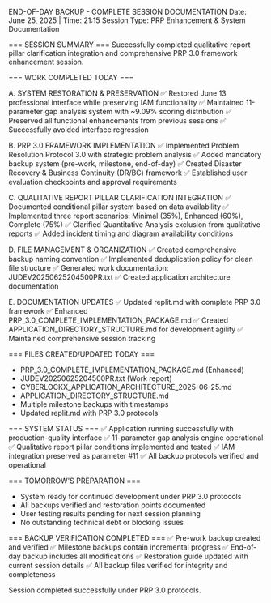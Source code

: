 END-OF-DAY BACKUP - COMPLETE SESSION DOCUMENTATION
Date: June 25, 2025 | Time: 21:15
Session Type: PRP Enhancement & System Documentation

=== SESSION SUMMARY ===
Successfully completed qualitative report pillar clarification integration and comprehensive PRP 3.0 framework enhancement session.

=== WORK COMPLETED TODAY ===

A. SYSTEM RESTORATION & PRESERVATION
✅ Restored June 13 professional interface while preserving IAM functionality
✅ Maintained 11-parameter gap analysis system with ~9.09% scoring distribution
✅ Preserved all functional enhancements from previous sessions
✅ Successfully avoided interface regression

B. PRP 3.0 FRAMEWORK IMPLEMENTATION
✅ Implemented Problem Resolution Protocol 3.0 with strategic problem analysis
✅ Added mandatory backup system (pre-work, milestone, end-of-day)
✅ Created Disaster Recovery & Business Continuity (DR/BC) framework
✅ Established user evaluation checkpoints and approval requirements

C. QUALITATIVE REPORT PILLAR CLARIFICATION INTEGRATION
✅ Documented conditional pillar system based on data availability
✅ Implemented three report scenarios: Minimal (35%), Enhanced (60%), Complete (75%)
✅ Clarified Quantitative Analysis exclusion from qualitative reports
✅ Added incident timing and diagram availability conditions

D. FILE MANAGEMENT & ORGANIZATION
✅ Created comprehensive backup naming convention
✅ Implemented deduplication policy for clean file structure
✅ Generated work documentation: JUDEV20250625204500PR.txt
✅ Created application architecture documentation

E. DOCUMENTATION UPDATES
✅ Updated replit.md with complete PRP 3.0 framework
✅ Enhanced PRP_3.0_COMPLETE_IMPLEMENTATION_PACKAGE.md
✅ Created APPLICATION_DIRECTORY_STRUCTURE.md for development agility
✅ Maintained comprehensive session tracking

=== FILES CREATED/UPDATED TODAY ===
- PRP_3.0_COMPLETE_IMPLEMENTATION_PACKAGE.md (Enhanced)
- JUDEV20250625204500PR.txt (Work report)
- CYBERLOCKX_APPLICATION_ARCHITECTURE_2025-06-25.md
- APPLICATION_DIRECTORY_STRUCTURE.md
- Multiple milestone backups with timestamps
- Updated replit.md with PRP 3.0 protocols

=== SYSTEM STATUS ===
✅ Application running successfully with production-quality interface
✅ 11-parameter gap analysis engine operational
✅ Qualitative report pillar conditions implemented and tested
✅ IAM integration preserved as parameter #11
✅ All backup protocols verified and operational

=== TOMORROW'S PREPARATION ===
- System ready for continued development under PRP 3.0 protocols
- All backups verified and restoration points documented
- User testing results pending for next session planning
- No outstanding technical debt or blocking issues

=== BACKUP VERIFICATION COMPLETED ===
✅ Pre-work backup created and verified
✅ Milestone backups contain incremental progress
✅ End-of-day backup includes all modifications
✅ Restoration guide updated with current session details
✅ All backup files verified for integrity and completeness

Session completed successfully under PRP 3.0 protocols.